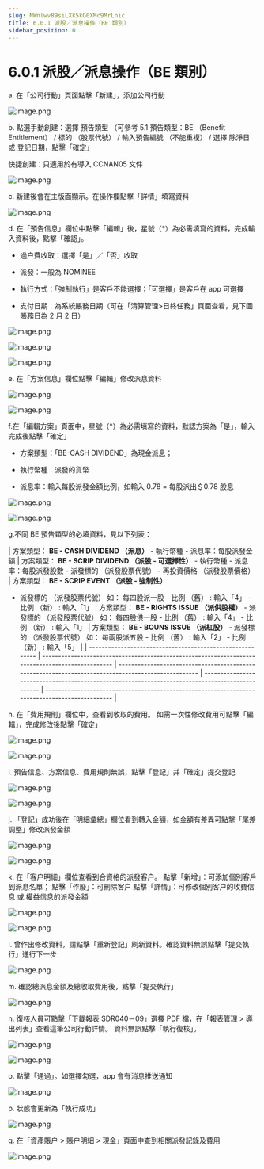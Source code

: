 ```yaml
---
slug: NWnlwv89siLXk5kG0XMc9MrLnic
title: 6.0.1 派股／派息操作（BE 類別）
sidebar_position: 0
---
```



# 6.0.1 派股／派息操作（BE 類別）


a. 在「公司行動」頁面點擊「新建」，添加公司行動


![image.png](/assets/0be6b30af70ecc33f1793b1d18e77578.png)






b. 點選手動創建：選擇 預告類型 （可參考 5.1 預告類型：BE （Benefit Entitlement） / 標的 （股票代號） / 輸入預告編號  （不能重複） / 選擇 除淨日 或 登記日期，點擊「確定」


快捷創建：只適用於有導入 CCNAN05 文件


![image.png](/assets/4ddb49fe4fdb5f25f561726af9bcc8f6.png)



c. 新建後會在主版面顯示。在操作欄點擊「詳情」填寫資料


![image.png](/assets/4e32c3193d5374718d70166d7225ba0f.png)



d. 在「預告信息」欄位中點擊「編輯」後，星號（*）為必需填寫的資料，完成輸入資料後，點擊「確認」。


- 過户費收取：選擇「是」／「否」收取


- 派發：一般為 NOMINEE
- 執行方式：「強制執行」是客戶不能選擇；「可選擇」是客戶在 app 可選擇
- 支付日期：為系統賬務日期（可在「清算管理>日終任務」頁面查看，見下圖賬務日為 2 月 2 日）


![image.png](/assets/1ccb1ffafc55c7c0fc4883e96ad90e72.png)


![image.png](/assets/7c77e09ee9d1d52a77557b989337f9cb.png)


![image.png](/assets/0416b9d74f739f56deb993e35daa64f7.png)


e. 在「方案信息」欄位點擊「編輯」修改派息資料


![image.png](/assets/3215deeaf2147e6316b3d1528c9759c1.png)


![image.png](/assets/ad0d95a73178fe12efc5de3311c78959.png)


f.在「編輯方案」頁面中，星號（*）為必需填寫的資料，默認方案為「是」，輸入完成後點擊「確定」


- 方案類型：「BE-CASH DIVIDEND」為現金派息；


- 執行幣種：派發的貨幣


- 派息率：輸入每股派發金額比例，如輸入 0.78 = 每股派出＄0.78 股息


![image.png](/assets/96f68faaa63895d328185b10c60819b3.png)


![image.png](/assets/bf888933432e5715b958df6027bf122b.png)


g.不同 BE 預告類型的必填資料，見以下列表：


| 方案類型：
**BE - CASH DIVIDEND （派息）** - 執行幣種 - 派息率：每股派發金額     | 方案類型： **BE - SCRIP DIVIDEND （派股 - 可選擇性）** - 執行幣種 - 派息率：每股派發股數 - 派發標的 （派發股票代號） - 再投資價格 （派發股票價格）   | 方案類型： **BE - SCRIP EVENT （派股 - 強制性）**
- 派發標的 （派發股票代號） 如： 每四股派一股 - 比例 （舊） : 輸入「4」 - 比例 （新） : 輸入「1」   | 方案類型： **BE - RIGHTS ISSUE （派供股權）** - 派發標的 （派發股票代號）
如： 每四股供一股 - 比例 （舊） : 輸入「4」 - 比例 （新） : 輸入「1」   | 方案類型： **BE - BOUNS ISSUE （派紅股）**  - 派發標的 （派發股票代號） 如： 每兩股派五股 - 比例 （舊） : 輸入「2」 - 比例 （新） : 輸入「5」   |
| --------------------------------------------------------- | ------------------------------------------------------------------------------------------------ | --------------------------------------------------------------------------------------------------- | ------------------------------------------------------------------------------------------------ | ----------------------------------------------------------------------------------------------- |



h. 在「費用規則」欄位中，查看到收取的費用。
如需一次性修改費用可點擊「編輯」，完成修改後點擊「確定」


![image.png](/assets/338dac02813f83307e3ae7723878c9ae.png)


![image.png](/assets/e51253486ce828c354c483044d1a431d.png)



i. 預告信息、方案信息、費用規則無誤，點擊「登記」并「確定」提交登記


![image.png](/assets/b4761f4a494ac8d6fb2d160659ac878d.png)


![image.png](/assets/d4993924b7a90f22fa676c6e94b7d639.png)



j. 「登記」成功後在「明細彙總」欄位看到轉入金額，如金額有差異可點擊「尾差調整」修改派發金額


![image.png](/assets/0cdcf59b04368754948207b393c74c6e.png)


![image.png](/assets/985aa31891d09ac434fdd97f3802c1b8.png)


k. 在「客户明細」欄位查看到合資格的派發客户。
點擊「新增」：可添加個別客戶到派息名單；
點擊「作廢」：可刪除客户
點擊「詳情」：可修改個別客户的收費信息 或 權益信息的派發金額


![image.png](/assets/ee3ee7629e0cee618b0be18dd897f7e4.png)


![image.png](/assets/162bb4ae8b09aa6c4b40bbcb8532b6e4.png)


l. 曾作出修改資料，請點擊「重新登記」刷新資料。確認資料無誤點擊「提交執行」進行下一步


![image.png](/assets/de32e7ba9de656991ff9a033d3b04d65.png)



m. 確認總派息金額及總收取費用後，點擊「提交執行」


![image.png](/assets/e066f8bd2ab583ca190f3cdd92ab1e66.png)



n. 復核人員可點擊「下載報表 SDR040－09」選擇 PDF 檔，在「報表管理 > 導出列表」查看這筆公司行動詳情。
資料無誤點擊「執行復核」。


![image.png](/assets/eb0f9240052b07748b45360d47b1ca26.png)


![image.png](/assets/78887d0d0d8e3681ffeef0c46d7a79d5.png)


o. 點擊「通過」。如選擇勾選，app 會有消息推送通知


![image.png](/assets/c2c62bd7d0df2baaff89316a478edda6.png)


p. 狀態會更新為「執行成功」


![image.png](/assets/4ba2bc18a3d118e76439e09254548058.png)


q. 在「資產賬户 > 賬户明細 > 現金」頁面中查到相關派發記錄及費用


![image.png](/assets/867c242ceb5ba2447442780f7627f6b4.png)

